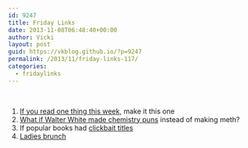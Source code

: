 ```yaml
---
id: 9247
title: Friday Links
date: 2013-11-08T06:48:40+00:00
author: Vicki
layout: post
guid: https://vkblog.github.io/?p=9247
permalink: /2013/11/friday-links-117/
categories:
  - fridaylinks
---
```

&nbsp;

  1. <a href="http://www.gq.com/news-politics/big-issues/201311/drone-uav-pilot-assassination?printable=true" target="_blank">If you read one thing this week</a>, make it this one
  2. <a href="http://imgur.com/gallery/3Fwk9" target="_blank">What if Walter White made chemistry puns</a> instead of making meth?
  3. If popular books had <a href="http://www.collegehumor.com/article/6923989/if-popular-books-had-clickbait-titles" target="_blank">clickbait titles</a>
  4. <a href="http://the-toast.net/2013/09/03/ladies-brunch/" target="_blank">Ladies brunch</a>
